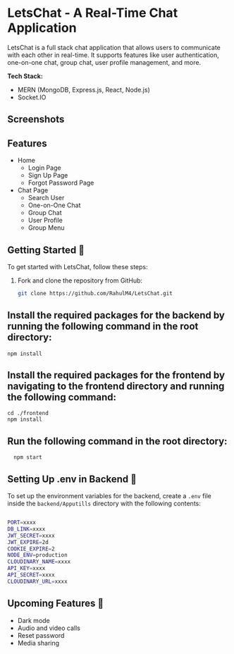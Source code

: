 # LetsChat - A Real-Time Chat Application

LetsChat is a full stack chat application that allows users to communicate with each other in real-time. It supports features like user authentication, one-on-one chat, group chat, user profile management, and more.

**Tech Stack:**

- MERN (MongoDB, Express.js, React, Node.js)
- Socket.IO


## Screenshots

## Features
- Home
  - Login Page
  - Sign Up Page
  - Forgot Password Page
- Chat Page
  - Search User
  - One-on-One Chat
  - Group Chat
  - User Profile
  - Group Menu


## Getting Started 🎯

To get started with LetsChat, follow these steps:

1. Fork and clone the repository from GitHub:

   ```bash
   git clone https://github.com/RahulM4/LetsChat.git
   ```

## Install the required packages for the backend by running the following command in the root directory:

    npm install
 

## Install the required packages for the frontend by navigating to the frontend directory and running the following command:

    cd ./frontend
    npm install
 

## Run the following command in the root directory:

      npm start


## Setting Up .env in Backend 🔧

To set up the environment variables for the backend, create a `.env` file inside the `backend/Apputills` directory with the following contents:

```bash

PORT=xxxx
DB_LINK=xxxx
JWT_SECRET=xxxx
JWT_EXPIRE=2d
COOKIE_EXPIRE=2
NODE_ENV=production
CLOUDINARY_NAME=xxxx
API_KEY=xxxx
API_SECRET=xxxx
CLOUDINARY_URL=xxxx

```

## Upcoming Features 🚀

- Dark mode
- Audio and video calls
- Reset password
- Media sharing

